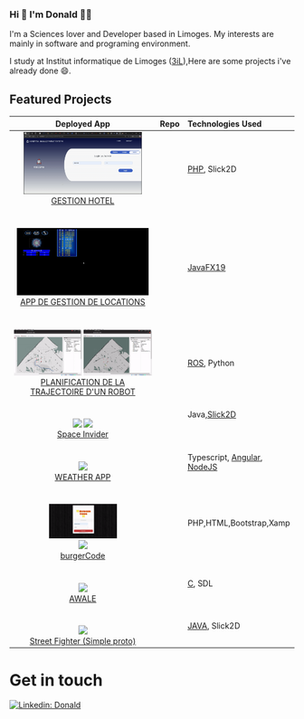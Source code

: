 ###

### Hi 👋 I'm Donald 👨‍💻

I'm a Sciences lover and Developer based in Limoges.
My interests are mainly in software and programing environment.<br/>

I study at Institut informatique de Limoges (<a href="https://www.3il-ingenieurs.fr/">3iL</a>),Here are some projects i've already done 😄.

## Featured Projects


| Deployed App | Repo | Technologies Used |
|:-------------:|:-------------:|:----------|
| <a href="https://github.com/derrick247/Hospital-ManagementPHP"><img src="https://github.com/derrick247/Derrick247/blob/main/gestion_hotel.gif" width="85%" /></a><br /><a href="https://github.com/Emmanueltatieze/JEU-TETRIS-Java">GESTION HOTEL</a> | <a href="https://github.com/derrick247/Derrick247/JEU-TETRIS-Java"><img src="https://cdn.iconscout.com/icon/free/png-256/github-153-675523.png" alt="" width="24px" /></a> | <a href="https://php.com">PHP</a>, Slick2D |
|<br><br> <a href="https://github.com/Emmanueltatieze/Location_App_Java"><img src="https://github.com/derrick247/Derrick247/blob/main/Quiveutgagnerdesmillion.gif" width="95%" /></a><br /><a href="https://github.com/Emmanueltatieze/Location_App_Java">APP DE GESTION DE LOCATIONS</a> | <a href="https://github.com/Emmanueltatieze/Location_App_Java"><img src="https://cdn.iconscout.com/icon/free/png-256/github-153-675523.png" alt="" width="24px" /></a> | <br /><br /><a href="https://stockx.com/api/">JavaFX19</a> |
|<br><br> <a href="https://github.com/Emmanueltatieze/Projet_ROS"><img src="https://github.com/Emmanueltatieze/Emmanueltatieze/blob/main/a_star_.gif" width="49%" /></a> <a href="https://github.com/Emmanueltatieze/Projet_ROS"><img src="https://github.com/Emmanueltatieze/Emmanueltatieze/blob/main/djikstra_.gif" width="49%" /></a><br /><a href="https://github.com/Emmanueltatieze/Projet_ROS">PLANIFICATION DE LA TRAJECTOIRE D'UN ROBOT</a> | <a href="https://github.com/Emmanueltatieze/Projet_ROS"><img src="https://cdn.iconscout.com/icon/free/png-256/github-153-675523.png" alt="" width="24px" /></a>| <br /><br /> <a href="https://www.ros.org/">ROS</a>, Python |
|<br><br> <a style="display: inline-block" href="https://www.youtube.com/watch?v=hSYHDol4cuI"><img src="https://github.com/Emmanueltatieze/Emmanueltatieze/blob/main/spacex1.gif" width="49%" /></a> <a style="display: inline-block;" href="https://www.youtube.com/watch?v=hSYHDol4cuI"><img src="https://github.com/Emmanueltatieze/Emmanueltatieze/blob/main/spaceX2.gif" width="49%" /></a><br /><a href="https://github.com/Emmanueltatieze/Jeu-d-espace-en-2D-avec-Java">Space Invider</a>  | <a href="https://github.com/Emmanueltatieze/Jeu-d-espace-en-2D-avec-Java"><img src="https://cdn.iconscout.com/icon/free/png-256/github-153-675523.png" alt="" width="24px" /></a> |Java,<a href="https://slick.ninjacave.com/javadoc/">Slick2D</a> <br/><br/> |
|<br><br><a style="display: inline-block" href="https://github.com/Emmanueltatieze/Meteo_App-Angular"><img src="https://github.com/Emmanueltatieze/Emmanueltatieze/blob/main/AngularApp.gif" width="70%" /></a><br /><a href="https://github.com/Emmanueltatieze/Meteo_App-Angular">WEATHER APP</a> | <a href="https://github.com/Emmanueltatieze/Meteo_App-Angular"><img src="https://cdn.iconscout.com/icon/free/png-256/github-153-675523.png" alt="" width="24px" /></a> |Typescript, <a href="https://angular.io/">Angular</a>, <a href="https://nodejs.org/en/">NodeJS</a> <br/> |
|<br><br> <a style="display: inline-block" href="https://github.com/Emmanueltatieze/Burger_Code"><img src="https://github.com/Emmanueltatieze/Emmanueltatieze/blob/main/burgerCode1.gif" width="49%" /></a> <a style="display: inline-block;" href="https://github.com/Emmanueltatieze/Burger_Code"><img src="https://github.com/Emmanueltatieze/Emmanueltatieze/blob/main/burgerCode2.gif" width="49%" /></a><br /><a href="https://github.com/Emmanueltatieze/Burger_Code">burgerCode</a> | <a href="https://github.com/Emmanueltatieze/Burger_Code"><img src="https://cdn.iconscout.com/icon/free/png-256/github-153-675523.png" alt="" width="24px" /></a> | PHP,HTML,Bootstrap,Xamp |
|<br><br> <a href="https://github.com/Emmanueltatieze/Awale-ou-Mancala-un-jeu-2D-Africain"><img src="https://github.com/Emmanueltatieze/Emmanueltatieze/blob/main/awale.gif" width="85%" /></a><br /><a href="https://github.com/Emmanueltatieze/Awale-ou-Mancala-un-jeu-2D-Africain">AWALE</a> | <a href="https://github.com/Emmanueltatieze/Awale-ou-Mancala-un-jeu-2D-Africain"><img src="https://cdn.iconscout.com/icon/free/png-256/github-153-675523.png" alt="" width="24px" /></a> | <a href="https://c.com">C</a>, SDL |
<br><br> <a href="https://github.com/Emmanueltatieze/Street_Fighter"><img src="https://github.com/Emmanueltatieze/Emmanueltatieze/blob/main/Essai_KOF.gif" width="85%" /></a><br /><a href="https://github.com/Emmanueltatieze/Street_Fighter">Street Fighter (Simple proto)</a> | <a href="https://github.com/Emmanueltatieze/Street_Fighter"><img src="https://cdn.iconscout.com/icon/free/png-256/github-153-675523.png" alt="" width="24px" /></a> | <a href="https://c.com">JAVA</a>, Slick2D |

<!--

Here are some ideas to get you started:

- 🔭 I’m currently working on ...
- 🌱 I’m currently learning ...
- 👯 I’m looking to collaborate on ...
- 🤔 I’m looking for help with ...
- 💬 Ask me about ...
- 📫 How to reach me: ...
- 😄 Pronouns: ...
- ⚡ Fun fact: ...
-->
   # Get in touch 


 

[![Linkedin: Donald](https://img.shields.io/badge/-LinkedIn-blue?style=flat-square&logo=Linkedin&logoColor=white&link=https://www.linkedin.com/in/thomasdunn891/)](https://www.linkedin.com/in/donald-guemmogne/)

<!--
**derrick247/Derrick247** is a ✨ _special_ ✨ repository because its `README.md` (this file) appears on your GitHub profile.

Here are some ideas to get you started:

- 🔭 I’m currently working on ...
- 🌱 I’m currently learning ...
- 👯 I’m looking to collaborate on ...
- 🤔 I’m looking for help with ...
- 💬 Ask me about ...
- 📫 How to reach me: ...
- 😄 Pronouns: ...
- ⚡ Fun fact: ...
-->
